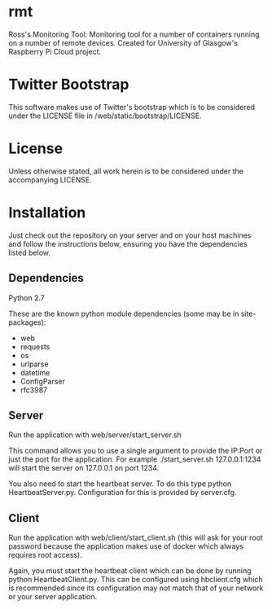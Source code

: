 rmt
===

Ross's Monitoring Tool: Monitoring tool for a number of containers running on a number of remote devices. Created for University of Glasgow's Raspberry Pi Cloud project.

Twitter Bootstrap
=================

This software makes use of Twitter's bootstrap which is to be considered under the LICENSE file in /web/static/bootstrap/LICENSE.

License
=========

Unless otherwise stated, all work herein is to be considered under the accompanying LICENSE.

Installation
============

Just check out the repository on your server and on your host machines and follow the instructions below, ensuring you have the dependencies listed below.

Dependencies
------------

Python 2.7

These are the known python module dependencies (some may be in site-packages):
- web
- requests
- os
- urlparse
- datetime
- ConfigParser
- rfc3987

Server
------

Run the application with web/server/start_server.sh 

This command allows you to use a single argument to provide the IP:Port or just the port for the application. For example ./start_server.sh 127.0.0.1:1234 will start the server on 127.0.0.1 on port 1234.

You also need to start the heartbeat server. To do this type python HeartbeatServer.py. Configuration for this is provided by server.cfg.

Client
------

Run the application with web/client/start_client.sh (this will ask for your root password because the application makes use of docker which always requires root access).

Again, you must start the heartbeat client which can be done by running python HeartbeatClient.py. This can be configured using hbclient.cfg which is recommended since its configuration may not match that of your network or your server application.
